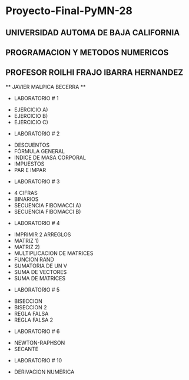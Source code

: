 # Proyecto-Final-PyMN-28

## UNIVERSIDAD AUTOMA DE BAJA CALIFORNIA 

## PROGRAMACION Y METODOS NUMERICOS 

## PROFESOR ROILHI FRAJO IBARRA HERNANDEZ 

** JAVIER MALPICA BECERRA **

* LABORATORIO # 1
- EJERCICIO A)
- EJERCICIO B)
- EJERCICIO C)

* LABORATORIO # 2
- DESCUENTOS
- FÓRMULA GENERAL
- INDICE DE MASA CORPORAL
- IMPUESTOS
- PAR E IMPAR

* LABORATORIO # 3
- 4 CIFRAS
- BINARIOS
- SECUENCIA FIBOMACCI A)
- SECUENCIA FIBOMACCI B)

* LABORATORIO # 4
- IMPRIMIR 2 ARREGLOS
- MATRIZ 1)
- MATRIZ 2)
- MULTIPLICACION DE MATRICES
- FUNCION RAND
- SUMATORIA DE UN V
- SUMA DE VECTORES
- SUMA DE MATRICES

* LABORATORIO # 5
- BISECCION
- BISECCION 2
- REGLA FALSA
- REGLA FALSA 2

* LABORATORIO # 6
- NEWTON-RAPHSON
- SECANTE

* LABORATORIO # 10
- DERIVACION NUMERICA
